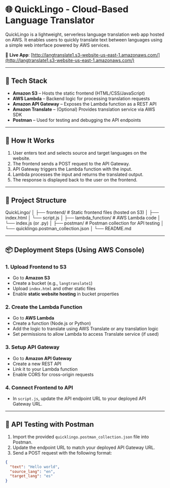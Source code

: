 # 🌐 QuickLingo - Cloud-Based Language Translator

QuickLingo is a lightweight, serverless language translation web app hosted on AWS. It enables users to quickly translate text between languages using a simple web interface powered by AWS services.

🔗 **Live App**: [http://langtranslate1.s3-website-us-east-1.amazonaws.com/](http://langtranslate1.s3-website-us-east-1.amazonaws.com/)

---

## 🧰 Tech Stack

- **Amazon S3** – Hosts the static frontend (HTML/CSS/JavaScript)
- **AWS Lambda** – Backend logic for processing translation requests
- **Amazon API Gateway** – Exposes the Lambda function as a REST API
- **Amazon Translate** – (Optional) Provides translation service via AWS SDK
- **Postman** – Used for testing and debugging the API endpoints

---

## 🧠 How It Works

1. User enters text and selects source and target languages on the website.
2. The frontend sends a POST request to the API Gateway.
3. API Gateway triggers the Lambda function with the input.
4. Lambda processes the input and returns the translated output.
5. The response is displayed back to the user on the frontend.

---

## 🚀 Project Structure
QuickLingo/
│
├── frontend/ # Static frontend files (hosted on S3)
│ ├── index.html
│ └── script.js
│
├── lambda_function/ # AWS Lambda code
│ └── index.js (or .py)
│
├── postman/ # Postman collection for API testing
│ └── quicklingo.postman_collection.json
│
└── README.md

---

## 📦 Deployment Steps (Using AWS Console)

### 1. Upload Frontend to S3
- Go to **Amazon S3**
- Create a bucket (e.g., `langtranslate1`)
- Upload `index.html` and other static files
- Enable **static website hosting** in bucket properties

### 2. Create the Lambda Function
- Go to **AWS Lambda**
- Create a function (Node.js or Python)
- Add the logic to translate using AWS Translate or any translation logic
- Set permissions to allow Lambda to access Translate service (if used)

### 3. Setup API Gateway
- Go to **Amazon API Gateway**
- Create a new REST API
- Link it to your Lambda function
- Enable CORS for cross-origin requests

### 4. Connect Frontend to API
- In `script.js`, update the API endpoint URL to your deployed API Gateway URL.

---

## 🧪 API Testing with Postman

1. Import the provided `quicklingo.postman_collection.json` file into Postman.
2. Update the endpoint URL to match your deployed API Gateway URL.
3. Send a POST request with the following format:

```json
{
  "text": "Hello world",
  "source_lang": "en",
  "target_lang": "es"
}


